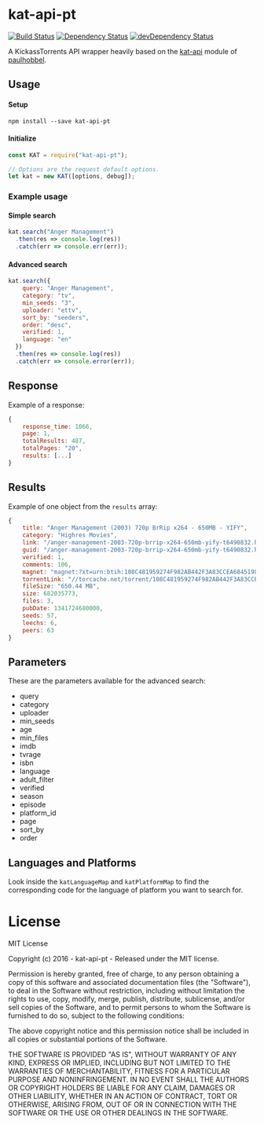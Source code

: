 # kat-api-pt

[![Build Status](https://travis-ci.org/ChrisAlderson/kat-api-pt.svg?branch=master)]()
[![Dependency Status](https://david-dm.org/ChrisAlderson/kat-api-pt.svg)](https://david-dm.org/ChrisAlderson/kat-api-pt)
[![devDependency Status](https://david-dm.org/ChrisAlderson/kat-api-pt/dev-status.svg)](https://david-dm.org/ChrisAlderson/kat-api-pt#info=devDependencies)

A KickassTorrents API wrapper heavily based on the [kat-api](https://github.com/paulhobbel/kat-api) module of [paulhobbel](https://github.com/paulhobbel).

## Usage

#### Setup
```
npm install --save kat-api-pt
```

#### Initialize
```js
const KAT = require("kat-api-pt");

// Options are the request default options.
let kat = new KAT([options, debug]);
```

### Example usage

#### Simple search
```js
kat.search("Anger Management")
  .then(res => console.log(res))
  .catch(err => console.err(err));
```

#### Advanced search
```js
kat.search({
    query: "Anger Management",
    category: "tv",
    min_seeds: "3",
    uploader: "ettv",
    sort_by: "seeders",
    order: "desc",
    verified: 1,
    language: "en"
  })
  .then(res => console.log(res))
  .catch(err => console.error(err));
```

## Response

Example of a response:

```js
{
	response_time: 1066,
	page: 1,
	totalResults: 487,
	totalPages: "20",
	results: [...]
}
```

## Results

Example of one object from the `results` array:

```js
{
	title: "Anger Management (2003) 720p BrRip x264 - 650MB - YIFY",
	category: "Highres Movies",
	link: "/anger-management-2003-720p-brrip-x264-650mb-yify-t6490832.html",
	guid: "/anger-management-2003-720p-brrip-x264-650mb-yify-t6490832.html",
	verified: 1,
	comments: 106,
	magnet: "magnet:?xt=urn:btih:108C481959274F982AB442F3A83CCEA684519801&dn=anger+management+2003+720p+brrip+x264+650mb+yify&tr=udp%3A%2F%2Ftracker.publicbt.com%2Fannounce&tr=udp%3A%2F%2Fglotorrents.pw%3A6969%2Fannounce&tr=udp%3A%2F%2Ftracker.openbittorrent.com%3A80%2Fannounce&tr=udp%3A%2F%2Ftracker.opentrackr.org%3A1337%2Fannounce",
	torrentLink: "//torcache.net/torrent/108C481959274F982AB442F3A83CCEA684519801.torrent?title=[kat.cr]anger.management.2003.720p.brrip.x264.650mb.yify",
	fileSize: "650.44 MB",
	size: 682035773,
	files: 3,
	pubDate: 1341724680000,
	seeds: 57,
	leechs: 6,
	peers: 63
}
```

## Parameters

These are the parameters available for the advanced search:

 - query
 - category
 - uploader
 - min_seeds
 - age
 - min_files
 - imdb
 - tvrage
 - isbn
 - language
 - adult_filter
 - verified
 - season
 - episode
 - platform_id
 - page
 - sort_by
 - order


## Languages and Platforms
Look inside the `katLanguageMap` and `katPlatformMap` to find the corresponding code for the language of platform you want to search for.

# License

MIT License

Copyright (c) 2016 - kat-api-pt - Released under the MIT license.

Permission is hereby granted, free of charge, to any person obtaining a copy
of this software and associated documentation files (the "Software"), to deal
in the Software without restriction, including without limitation the rights
to use, copy, modify, merge, publish, distribute, sublicense, and/or sell
copies of the Software, and to permit persons to whom the Software is
furnished to do so, subject to the following conditions:

The above copyright notice and this permission notice shall be included in all
copies or substantial portions of the Software.

THE SOFTWARE IS PROVIDED "AS IS", WITHOUT WARRANTY OF ANY KIND, EXPRESS OR
IMPLIED, INCLUDING BUT NOT LIMITED TO THE WARRANTIES OF MERCHANTABILITY,
FITNESS FOR A PARTICULAR PURPOSE AND NONINFRINGEMENT. IN NO EVENT SHALL THE
AUTHORS OR COPYRIGHT HOLDERS BE LIABLE FOR ANY CLAIM, DAMAGES OR OTHER
LIABILITY, WHETHER IN AN ACTION OF CONTRACT, TORT OR OTHERWISE, ARISING FROM,
OUT OF OR IN CONNECTION WITH THE SOFTWARE OR THE USE OR OTHER DEALINGS IN THE
SOFTWARE.
